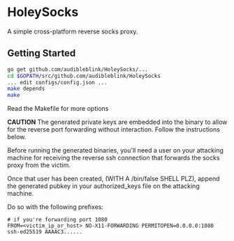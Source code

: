 # HoleySocks

A simple cross-platform reverse socks proxy.


## Getting Started

```bash
go get github.com/audibleblink/HoleySocks/...
cd $GOPATH/src/github.com/audibleblink/HoleySocks
... edit configs/config.json ...
make depends
make
```

Read the Makefile for more options

**CAUTION**
The generated private keys are embedded into the binary to allow for the reverse
port forwarding without interaction. Follow the instructions below.

Before running the generated binaries, you'll need a user on your attacking machine
for receiving the reverse ssh connection that forwards the socks proxy from the victim.

Once that user has been created, (WITH A /bin/false SHELL PLZ), append the generated
pubkey in your authorized_keys file on the attacking machine.

Do so with the following prefixes:

```
# if you're forwarding port 1080
FROM=<victim_ip_or_host> NO-X11-FORWARDING PERMITOPEN=0.0.0.0:1080 ssh-ed25519 AAAAC3......
```
